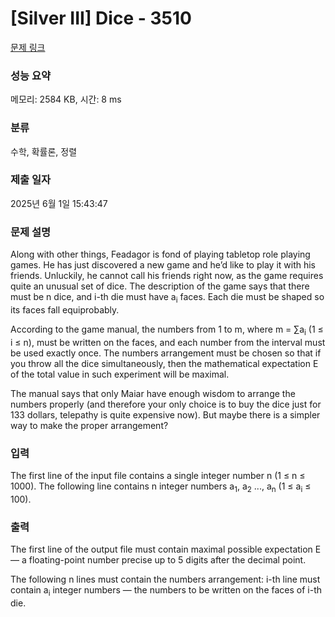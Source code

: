 # [Silver III] Dice - 3510 

[문제 링크](https://www.acmicpc.net/problem/3510) 

### 성능 요약

메모리: 2584 KB, 시간: 8 ms

### 분류

수학, 확률론, 정렬

### 제출 일자

2025년 6월 1일 15:43:47

### 문제 설명

<p>Along with other things, Feadagor is fond of playing tabletop role playing games. He has just discovered a new game and he’d like to play it with his friends. Unluckily, he cannot call his friends right now, as the game requires quite an unusual set of dice. The description of the game says that there must be n dice, and i-th die must have a<sub>i</sub> faces. Each die must be shaped so its faces fall equiprobably.</p>

<p>According to the game manual, the numbers from 1 to m, where m = ∑a<sub>i</sub> (1 ≤ i ≤ n), must be written on the faces, and each number from the interval must be used exactly once. The numbers arrangement must be chosen so that if you throw all the dice simultaneously, then the mathematical expectation E of the total value in such experiment will be maximal.</p>

<p>The manual says that only Maiar have enough wisdom to arrange the numbers properly (and therefore your only choice is to buy the dice just for 133 dollars, telepathy is quite expensive now). But maybe there is a simpler way to make the proper arrangement?</p>

### 입력 

 <p>The first line of the input file contains a single integer number n (1 ≤ n ≤ 1000). The following line contains n integer numbers a<sub>1</sub>, a<sub>2</sub> ..., a<sub>n</sub> (1 ≤ a<sub>i</sub> ≤ 100).</p>

### 출력 

 <p>The first line of the output file must contain maximal possible expectation E — a floating-point number precise up to 5 digits after the decimal point.</p>

<p>The following n lines must contain the numbers arrangement: i-th line must contain a<sub>i</sub> integer numbers — the numbers to be written on the faces of i-th die.</p>

